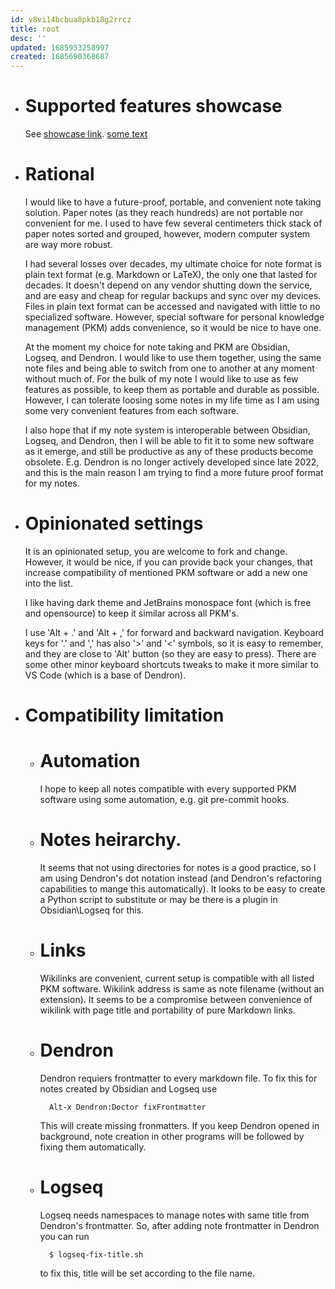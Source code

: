 ```yaml
---
id: v8vi14bcbua8pkb18g2rrcz
title: root
desc: ''
updated: 1685953258997
created: 1685690368687
---
```


- # Supported features showcase
    See [showcase link](chore.showcase). [some text](test)

- # Rational
  
    I would like to have a future-proof, portable, and convenient note taking solution. Paper notes (as they reach hundreds) are not portable nor convenient for me. I used to have few several centimeters thick stack of paper notes sorted and grouped, however, modern computer system are way more robust. 
  
    I had several losses over decades, my ultimate choice for note format is plain text format (e.g. Markdown or LaTeX), the only one that lasted for decades. It doesn't depend on any vendor shutting down the service, and are easy and cheap for regular backups and sync over my devices. Files in plain text format can be accessed and navigated with little to no specialized software. However, special software for personal knowledge management (PKM) adds convenience, so it would be nice to have one.  
  
    At the moment my choice for note taking and PKM are Obsidian, Logseq, and Dendron. I would like to use them together, using the same note files and being able to switch from one to another at any moment without much of. For the bulk of my note I would like to use as few features as possible, to keep them as portable and durable as possible. However, I can tolerate loosing some notes in my life time as I am using some very convenient features from each software.  
  
    I also hope that if my note system is interoperable between Obsidian, Logseq, and Dendron, then I will be able to fit it to some new software as it emerge, and still be productive as any of these products become obsolete. E.g. Dendron is no longer actively developed since late 2022, and this is the main reason I am trying to find a more future proof format for my notes.
- # Opinionated settings
  
    It is an opinionated setup, you are welcome to fork and change. However, it would be nice, if you can provide back your changes, that increase compatibility of mentioned PKM software or add a new one into the list.
    
    I like having dark theme and JetBrains monospace font (which is free and opensource) to keep it similar across all PKM's. 
  
    I use 'Alt + .' and 'Alt + ,' for forward and backward navigation. Keyboard keys for '.' and ',' has also '>' and '<' symbols, so it is easy to remember, and they are close to 'Alt' button (so they are easy to press). There are some other minor keyboard shortcuts tweaks to make it more similar to VS Code (which is a base of Dendron).
- # Compatibility limitation
	- # Automation
	    I hope to keep all notes compatible with every supported PKM software using some automation, e.g. git pre-commit hooks.
	- # Notes heirarchy. 
	    It seems that not using directories for notes is a good practice, so I am using Dendron's dot notation instead (and Dendron's refactoring capabilities to mange this automatically). It looks to be easy to create a Python script to substitute or may be there is a plugin in Obsidian\Logseq for this.
	- # Links
	    Wikilinks are convenient, current setup is compatible with all listed PKM software. Wikilink address is same as note filename (without an extension). It seems to be a compromise between convenience of wikilink with page title and portability of pure Markdown links.
	- # Dendron
	    
	    Dendron requiers frontmatter to every markdown file.  To fix this for notes created by Obsidian and Logseq use
	    
	        Alt-x Dendron:Doctor fixFrontmatter
	    
	    This will create missing fronmatters. If you keep Dendron  opened in background, note creation in other programs will be followed by fixing them automatically.
	- # Logseq
	  
	    Logseq needs namespaces to manage notes with same title from Dendron's frontmatter. So, after adding note frontmatter in Dendron you can run 
	    
	        $ logseq-fix-title.sh 
	    
	    to fix this, title will be set according to the file name.